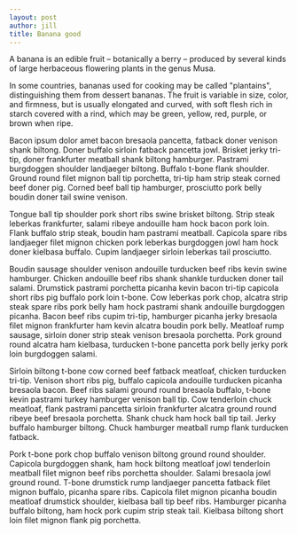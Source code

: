```yaml
---
layout: post
author: jill
title: Banana good
---
```

A banana is an edible fruit – botanically a berry – produced by several kinds
of large herbaceous flowering plants in the genus Musa.

In some countries, bananas used for cooking may be called "plantains",
distinguishing them from dessert bananas. The fruit is variable in size, color,
and firmness, but is usually elongated and curved, with soft flesh rich in
starch covered with a rind, which may be green, yellow, red, purple, or brown
when ripe.

Bacon ipsum dolor amet bacon bresaola pancetta, fatback doner venison shank biltong. Doner buffalo sirloin fatback pancetta jowl. Brisket jerky tri-tip, doner frankfurter meatball shank biltong hamburger. Pastrami burgdoggen shoulder landjaeger biltong. Buffalo t-bone flank shoulder. Ground round filet mignon ball tip porchetta, tri-tip ham strip steak corned beef doner pig. Corned beef ball tip hamburger, prosciutto pork belly boudin doner tail swine venison.

Tongue ball tip shoulder pork short ribs swine brisket biltong. Strip steak leberkas frankfurter, salami ribeye andouille ham hock bacon pork loin. Flank buffalo strip steak, boudin ham pastrami meatball. Capicola spare ribs landjaeger filet mignon chicken pork leberkas burgdoggen jowl ham hock doner kielbasa buffalo. Cupim landjaeger sirloin leberkas tail prosciutto.

Boudin sausage shoulder venison andouille turducken beef ribs kevin swine hamburger. Chicken andouille beef ribs shank shankle turducken doner tail salami. Drumstick pastrami porchetta picanha kevin bacon tri-tip capicola short ribs pig buffalo pork loin t-bone. Cow leberkas pork chop, alcatra strip steak spare ribs pork belly ham hock pastrami shank andouille burgdoggen picanha. Bacon beef ribs cupim tri-tip, hamburger picanha jerky bresaola filet mignon frankfurter ham kevin alcatra boudin pork belly. Meatloaf rump sausage, sirloin doner strip steak venison bresaola porchetta. Pork ground round alcatra ham kielbasa, turducken t-bone pancetta pork belly jerky pork loin burgdoggen salami.

Sirloin biltong t-bone cow corned beef fatback meatloaf, chicken turducken tri-tip. Venison short ribs pig, buffalo capicola andouille turducken picanha bresaola bacon. Beef ribs salami ground round bresaola buffalo, t-bone kevin pastrami turkey hamburger venison ball tip. Cow tenderloin chuck meatloaf, flank pastrami pancetta sirloin frankfurter alcatra ground round ribeye beef bresaola porchetta. Shank chuck ham hock ball tip tail. Jerky buffalo hamburger biltong. Chuck hamburger meatball rump flank turducken fatback.

Pork t-bone pork chop buffalo venison biltong ground round shoulder. Capicola burgdoggen shank, ham hock biltong meatloaf jowl tenderloin meatball filet mignon beef ribs porchetta shoulder. Salami bresaola jowl ground round. T-bone drumstick rump landjaeger pancetta fatback filet mignon buffalo, picanha spare ribs. Capicola filet mignon picanha boudin meatloaf drumstick shoulder, kielbasa ball tip beef ribs. Hamburger picanha buffalo biltong, ham hock pork cupim strip steak tail. Kielbasa biltong short loin filet mignon flank pig porchetta.